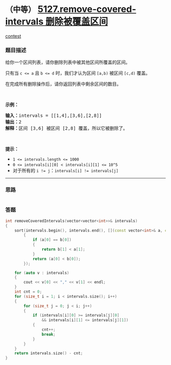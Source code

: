 # `（中等）` [5127.remove-covered-intervals 删除被覆盖区间](https://leetcode-cn.com/problems/remove-covered-intervals/)

[contest](https://leetcode-cn.com/contest/biweekly-contest-15/problems/remove-covered-intervals/)

### 题目描述
<p>给你一个区间列表，请你删除列表中被其他区间所覆盖的区间。</p>

<p>只有当&nbsp;<code>c &lt;= a</code>&nbsp;且&nbsp;<code>b &lt;= d</code>&nbsp;时，我们才认为区间&nbsp;<code>[a,b)</code> 被区间&nbsp;<code>[c,d)</code> 覆盖。</p>

<p>在完成所有删除操作后，请你返回列表中剩余区间的数目。</p>

<p>&nbsp;</p>

<p><strong>示例：</strong></p>

<pre><strong>输入：</strong>intervals = [[1,4],[3,6],[2,8]]
<strong>输出：</strong>2
<strong>解释：</strong>区间 [3,6] 被区间 [2,8] 覆盖，所以它被删除了。
</pre>

<p>&nbsp;</p>

<p><strong>提示：</strong>​​​​​​</p>

<ul>
	<li><code>1 &lt;= intervals.length &lt;= 1000</code></li>
	<li><code>0 &lt;= intervals[i][0] &lt;&nbsp;intervals[i][1] &lt;= 10^5</code></li>
	<li>对于所有的&nbsp;<code>i != j</code>：<code>intervals[i] != intervals[j]</code></li>
</ul>

            

---
### 思路
```
```



### 答题
``` C++
int removeCoveredIntervals(vector<vector<int>>& intervals) 
{
	sort(intervals.begin(), intervals.end(), [](const vector<int>& a, const vector<int>& b)
		{
			if (a[0] == b[0])
			{
				return b[1] < a[1];
			}
			return (a[0] < b[0]);
		});

	for (auto v : intervals)
	{
		cout << v[0] << "," << v[1] << endl;
	}
	int cnt = 0;
	for (size_t i = 1; i < intervals.size(); i++)
	{
		for (size_t j = 0; j < i; j++)
		{
			if (intervals[i][0] >= intervals[j][0]
				&& intervals[i][1] <= intervals[j][1])
			{
				cnt++;
				break;
			}
		}
	}
	return intervals.size() - cnt;
}
```





